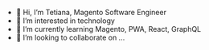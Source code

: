 - 👋 Hi, I’m Tetiana, Magento Software Engineer
- 👀 I’m interested in technology
- 🌱 I’m currently learning Magento, PWA, React, GraphQL 
- 💞️ I’m looking to collaborate on ...

<!---
taniapyrohova998/taniapyrohova998 is a ✨ special ✨ repository because its `README.md` (this file) appears on your GitHub profile.
You can click the Preview link to take a look at your changes.
--->
